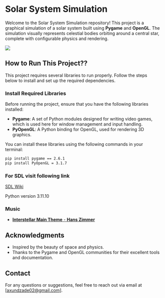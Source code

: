 # Solar System Simulation

Welcome to the Solar System Simulation repository! This project is a graphical simulation of a solar system built using **Pygame** and **OpenGL**. The simulation visually represents celestial bodies orbiting around a central star, complete with configurable physics and rendering.

![](https://github.com/haJye/DSAI/blob/main/M2DSAI/ImageSynthesis/Project/Gif.gif)

## How to Run This Project??
This project requires several libraries to run properly. Follow the steps below to install and set up the required dependencies.

### Install Required Libraries

Before running the project, ensure that you have the following libraries installed:

- **Pygame**: A set of Python modules designed for writing video games, which is used here for window management and input handling.
- **PyOpenGL**: A Python binding for OpenGL, used for rendering 3D graphics.

You can install these libraries using the following commands in your terminal:

```bash
pip install pygame == 2.6.1
pip install PyOpenGL = 3.1.7
```


### For SDL visit following link
[SDL Wiki](https://wiki.libsdl.org/SDL2/Installation)

Python version 3.11.10

### Music 
- [**Interstellar Main Theme** - **Hans Zimmer**](https://youtu.be/kpz8lpoLvrA?si=LODxKZLKSyyZHm8I)



## Acknowledgments

- Inspired by the beauty of space and physics.
- Thanks to the Pygame and OpenGL communities for their excellent tools and documentation.

## Contact

For any questions or suggestions, feel free to reach out via email at [axundzade02@gmail.com].
